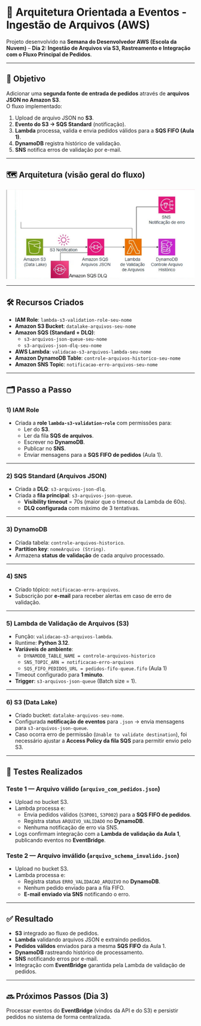 # 📂 Arquitetura Orientada a Eventos - Ingestão de Arquivos (AWS)

Projeto desenvolvido na **Semana do Desenvolvedor AWS (Escola da Nuvem)** – **Dia 2: Ingestão de Arquivos via S3, Rastreamento e Integração com o Fluxo Principal de Pedidos**.  

---

## 🎯 Objetivo
Adicionar uma **segunda fonte de entrada de pedidos** através de **arquivos JSON no Amazon S3**.  
O fluxo implementado:  

1. Upload de arquivo JSON no **S3**.  
2. **Evento do S3 → SQS Standard** (notificação).  
3. **Lambda** processa, valida e envia pedidos válidos para a **SQS FIFO (Aula 1)**.  
4. **DynamoDB** registra histórico de validação.  
5. **SNS** notifica erros de validação por e-mail.  

---

## 🗺️ Arquitetura (visão geral do fluxo)

![Arquitetura AWS Dia 2](SemanaDesenvolvedor/assets/ArquiteturaDia2.png)


---

## 🛠️ Recursos Criados

- **IAM Role**: `lambda-s3-validation-role-seu-nome`  
- **Amazon S3 Bucket**: `datalake-arquivos-seu-nome`  
- **Amazon SQS (Standard + DLQ)**:  
  - `s3-arquivos-json-queue-seu-nome`  
  - `s3-arquivos-json-dlq-seu-nome`  
- **AWS Lambda**: `validacao-s3-arquivos-lambda-seu-nome`  
- **Amazon DynamoDB Table**: `controle-arquivos-historico-seu-nome`  
- **Amazon SNS Topic**: `notificacao-erro-arquivos-seu-nome`  

---

## 🗂️ Passo a Passo

### 1) IAM Role
- Criada a **role `lambda-s3-validation-role`** com permissões para:  
  - Ler do **S3**.  
  - Ler da fila **SQS de arquivos**.  
  - Escrever no **DynamoDB**.  
  - Publicar no **SNS**.  
  - Enviar mensagens para a **SQS FIFO de pedidos** (Aula 1).  

---

### 2) SQS Standard (Arquivos JSON)
- Criada a **DLQ**: `s3-arquivos-json-dlq`.  
- Criada a **fila principal**: `s3-arquivos-json-queue`.  
  - **Visibility timeout** = 70s (maior que o timeout da Lambda de 60s).  
  - **DLQ configurada** com máximo de 3 tentativas.  

---

### 3) DynamoDB
- Criada tabela: `controle-arquivos-historico`.  
- **Partition key**: `nomeArquivo (String)`.  
- Armazena **status de validação** de cada arquivo processado.  

---

### 4) SNS
- Criado tópico: `notificacao-erro-arquivos`.  
- Subscrição por **e-mail** para receber alertas em caso de erro de validação.  

---

### 5) Lambda de Validação de Arquivos (S3)
- Função: `validacao-s3-arquivos-lambda`.  
- Runtime: **Python 3.12**.  
- **Variáveis de ambiente**:  
  - `DYNAMODB_TABLE_NAME = controle-arquivos-historico`  
  - `SNS_TOPIC_ARN = notificacao-erro-arquivos`  
  - `SQS_FIFO_PEDIDOS_URL = pedidos-fifo-queue.fifo` (Aula 1)  
- Timeout configurado para **1 minuto**.  
- **Trigger**: `s3-arquivos-json-queue` (Batch size = 1).  

---

### 6) S3 (Data Lake)
- Criado bucket: `datalake-arquivos-seu-nome`.  
- Configurada **notificação de eventos** para `.json` → envia mensagens para `s3-arquivos-json-queue`.  
- Caso ocorra erro de permissão (`Unable to validate destination`), foi necessário ajustar a **Access Policy da fila SQS** para permitir envio pelo S3.  

---

## 🔬 Testes Realizados

### Teste 1 — Arquivo válido (`arquivo_com_pedidos.json`)
- Upload no bucket S3.  
- Lambda processa e:  
  - Envia pedidos válidos (`S3P001`, `S3P002`) para a **SQS FIFO de pedidos**.  
  - Registra status `ARQUIVO_VALIDADO` no **DynamoDB**.  
  - Nenhuma notificação de erro via SNS.  
- Logs confirmam integração com a **Lambda de validação da Aula 1**, publicando eventos no **EventBridge**.  

### Teste 2 — Arquivo inválido (`arquivo_schema_invalido.json`)
- Upload no bucket S3.  
- Lambda processa e:  
  - Registra status `ERRO_VALIDACAO_ARQUIVO` no **DynamoDB**.  
  - Nenhum pedido enviado para a fila FIFO.  
  - **E-mail enviado via SNS** notificando o erro.  

---

## ✅ Resultado

- **S3** integrado ao fluxo de pedidos.  
- **Lambda** validando arquivos JSON e extraindo pedidos.  
- **Pedidos válidos** enviados para a mesma **SQS FIFO** da Aula 1.  
- **DynamoDB** rastreando histórico de processamento.  
- **SNS** notificando erros por e-mail.  
- Integração com **EventBridge** garantida pela Lambda de validação de pedidos.  

---

## 🔜 Próximos Passos (Dia 3)
Processar eventos do **EventBridge** (vindos da API e do S3) e persistir pedidos no sistema de forma centralizada.  
